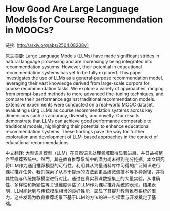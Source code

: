 # How Good Are Large Language Models for Course Recommendation in MOOCs?

链接: http://arxiv.org/abs/2504.08208v1

原文摘要:
Large Language Models (LLMs) have made significant strides in natural
language processing and are increasingly being integrated into recommendation
systems. However, their potential in educational recommendation systems has yet
to be fully explored. This paper investigates the use of LLMs as a
general-purpose recommendation model, leveraging their vast knowledge derived
from large-scale corpora for course recommendation tasks. We explore a variety
of approaches, ranging from prompt-based methods to more advanced fine-tuning
techniques, and compare their performance against traditional recommendation
models. Extensive experiments were conducted on a real-world MOOC dataset,
evaluating using LLMs as course recommendation systems across key dimensions
such as accuracy, diversity, and novelty. Our results demonstrate that LLMs can
achieve good performance comparable to traditional models, highlighting their
potential to enhance educational recommendation systems. These findings pave
the way for further exploration and development of LLM-based approaches in the
context of educational recommendations.

中文翻译:
大型语言模型（LLM）在自然语言处理领域取得显著进展，并日益被整合至推荐系统中。然而，其在教育推荐系统中的潜力尚未得到充分挖掘。本文研究将LLM作为通用推荐模型的可行性，利用其从海量语料库中习得的广泛知识进行课程推荐任务。我们探索了从基于提示的方法到更高级微调技术等多种途径，并将其性能与传统推荐模型进行对比。通过在真实慕课数据集上的大量实验，从准确性、多样性和新颖性等关键维度评估了LLM作为课程推荐系统的表现。结果表明，LLM能达到与传统模型相当的良好性能，彰显了其提升教育推荐系统的潜力。这些发现为教育推荐场景下基于LLM的方法的进一步探索与开发奠定了基础。

